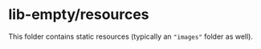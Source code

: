 # lib-empty/resources

This folder contains static resources (typically an `"images"` folder as well).
